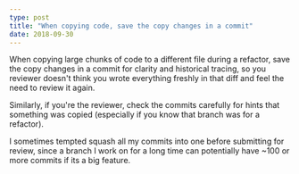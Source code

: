 ```yaml
---
type: post
title: "When copying code, save the copy changes in a commit"
date: 2018-09-30
---
```


When copying large chunks of code to a different file during a refactor,
save the copy changes in a commit for clarity and historical tracing,
so you reviewer doesn't think you wrote everything freshly in that diff
and feel the need to review it again.

Similarly, if you're the reviewer, check the commits carefully for hints
that something was copied (especially if you know that branch was for a refactor).

I sometimes tempted squash all my commits into one before submitting for review,
since a branch I work on for a long time can potentially have ~100 or more commits
if its a big feature.
